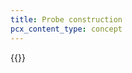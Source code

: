 ```yaml
---
title: Probe construction
pcx_content_type: concept
---
```


{{<render file="_probe-construction.md" withParameters="/magic-transit/how-to/run-tunnel-health-checks/#update-health-check-frequency;;Magic Transit;;/magic-transit/how-to/configure-static-routes/;;/magic-transit/how-to/configure-tunnels/">}}